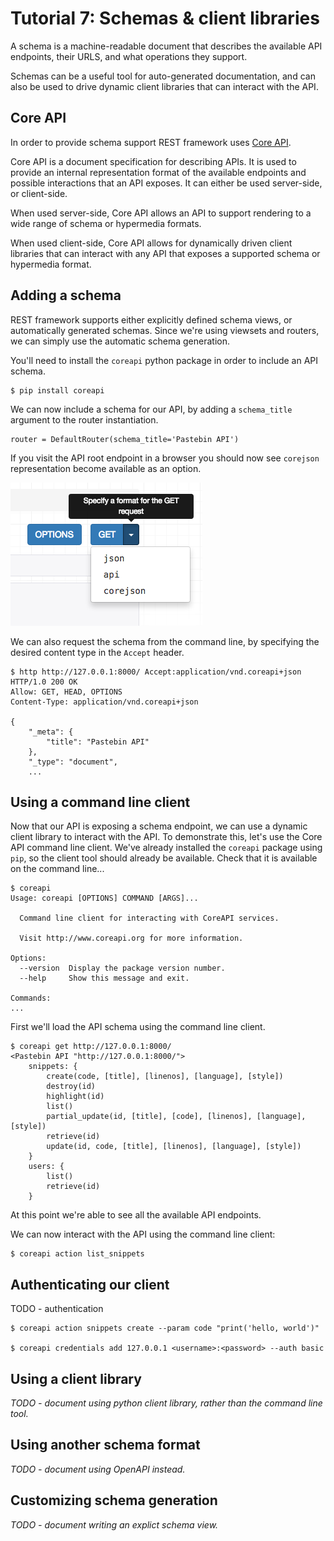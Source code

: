 # Tutorial 7: Schemas & client libraries

A schema is a machine-readable document that describes the available API
endpoints, their URLS, and what operations they support.

Schemas can be a useful tool for auto-generated documentation, and can also
be used to drive dynamic client libraries that can interact with the API.

## Core API

In order to provide schema support REST framework uses [Core API][coreapi].

Core API is a document specification for describing APIs. It is used to provide
an internal representation format of the available endpoints and possible
interactions that an API exposes. It can either be used server-side, or
client-side.

When used server-side, Core API allows an API to support rendering to a wide
range of schema or hypermedia formats.

When used client-side, Core API allows for dynamically driven client libraries
that can interact with any API that exposes a supported schema or hypermedia
format.

## Adding a schema

REST framework supports either explicitly defined schema views, or
automatically generated schemas. Since we're using viewsets and routers,
we can simply use the automatic schema generation.

You'll need to install the `coreapi` python package in order to include an
API schema.

    $ pip install coreapi

We can now include a schema for our API, by adding a `schema_title` argument to
the router instantiation.

    router = DefaultRouter(schema_title='Pastebin API')

If you visit the API root endpoint in a browser you should now see `corejson`
representation become available as an option.

![Schema format](../img/corejson-format.png)

We can also request the schema from the command line, by specifying the desired
content type in the `Accept` header.

    $ http http://127.0.0.1:8000/ Accept:application/vnd.coreapi+json
    HTTP/1.0 200 OK
    Allow: GET, HEAD, OPTIONS
    Content-Type: application/vnd.coreapi+json

    {
        "_meta": {
            "title": "Pastebin API"
        },
        "_type": "document",
        ...

## Using a command line client

Now that our API is exposing a schema endpoint, we can use a dynamic client
library to interact with the API. To demonstrate this, let's use the
Core API command line client. We've already installed the `coreapi` package
using `pip`, so the client tool should already be available. Check that it
is available on the command line...

    $ coreapi
    Usage: coreapi [OPTIONS] COMMAND [ARGS]...

      Command line client for interacting with CoreAPI services.

      Visit http://www.coreapi.org for more information.

    Options:
      --version  Display the package version number.
      --help     Show this message and exit.

    Commands:
    ...

First we'll load the API schema using the command line client.

    $ coreapi get http://127.0.0.1:8000/
    <Pastebin API "http://127.0.0.1:8000/">
        snippets: {
            create(code, [title], [linenos], [language], [style])
            destroy(id)
            highlight(id)
            list()
            partial_update(id, [title], [code], [linenos], [language], [style])
            retrieve(id)
            update(id, code, [title], [linenos], [language], [style])
        }
        users: {
            list()
            retrieve(id)
        }

At this point we're able to see all the available API endpoints.

We can now interact with the API using the command line client:

    $ coreapi action list_snippets

## Authenticating our client

TODO - authentication

    $ coreapi action snippets create --param code "print('hello, world')"

    $ coreapi credentials add 127.0.0.1 <username>:<password> --auth basic

## Using a client library

*TODO - document using python client library, rather than the command line tool.*

## Using another schema format

*TODO - document using OpenAPI instead.*

## Customizing schema generation

*TODO - document writing an explict schema view.*

[coreapi]: http://www.coreapi.org
